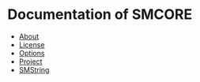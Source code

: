 # Documentation of SMCORE

- [About][doc_about]
- [License][doc_license]
- [Options][doc_options]
- [Project][doc_project]
- [SMString][doc_smstring]

[doc_about]: ./about.md
[doc_license]: ./license.md
[doc_options]: ./options.md
[doc_project]: ./project.md
[doc_smstring]: ./smstring.md
